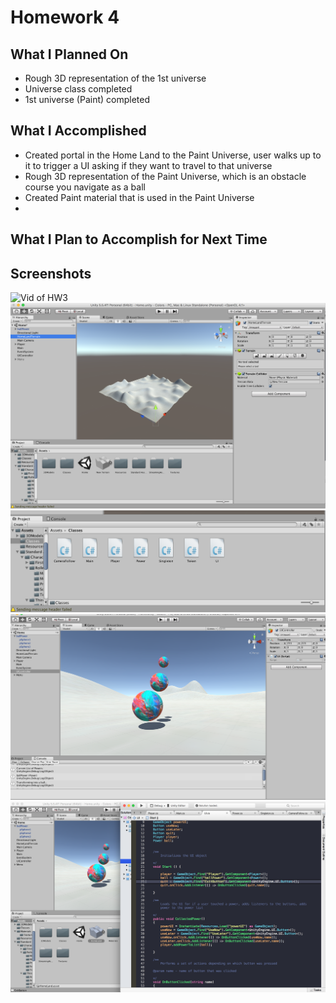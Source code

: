 # Homework 4

## What I Planned On
- Rough 3D representation of the 1st universe
- Universe class completed
- 1st universe (Paint) completed



## What I Accomplished
- Created portal in the Home Land to the Paint Universe, user walks up to it to trigger a UI asking if they want to travel to that universe
- Rough 3D representation of the Paint Universe, which is an obstacle course you navigate as a ball
- Created Paint material that is used in the Paint Universe
- 




## What I Plan to Accomplish for Next Time



## Screenshots
![Vid of HW3](/ImagesAndVideos/hw3Demo.gif)
![Rough Homeland Model](/ImagesAndVideos/homeland.png)
![Current Classes](/ImagesAndVideos/classes.png)
![The Ball 3D Model Power](/ImagesAndVideos/power.png)
![Work Environment](/ImagesAndVideos/workenv.png)





